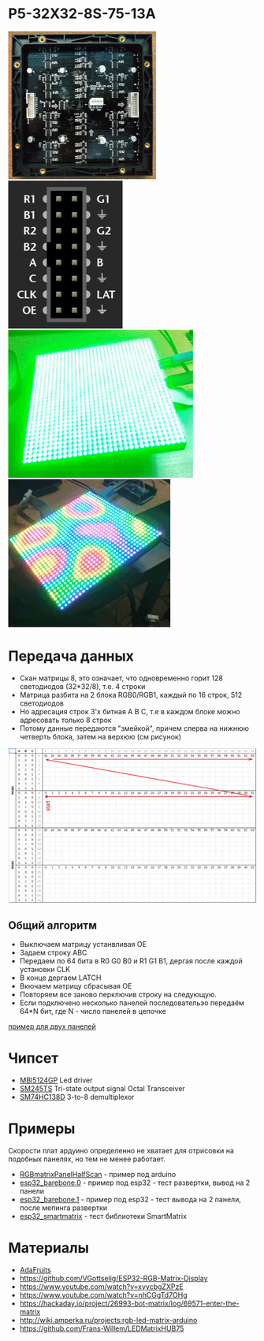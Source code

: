 # P5-32X32-8S-75-13A

<img src=img/back.jpg height=300px /><img src=img/pinout.png height=300px />
<img src=img/v3.gif height=300px /><img src=img/v2.gif height=300px />

# Передача данных

- Скан матрицы 8, это означает, что одновременно горит 128 светодиодов (32*32/8), т.е. 4 строки
- Матрица разбита на 2 блока RGB0/RGB1, каждый по 16 строк, 512 светодиодов
- Но адресация строк 3'х битная A B C, т.е в каждом блоке можно адресовать только 8 строк
- Потому данные передаются "змейкой", причем сперва на нижнюю четверть блока, затем на верхюю (см рисунок) 

![](img/mapping.png)

## Общий алгоритм

- Выключаем матрицу устанвливая ОЕ
- Задаем строку ABC
- Передаем по 64 бита в R0 G0 B0 и R1 G1 B1, дергая после каждой установки CLK
- В конце дергаем LATCH
- Вкючаем матрицу сбрасывая OE
- Повторяем все заново перключив строку на следующую.
- Если подключено несколько панелей последовательэо передаём 64*N бит, где N - число панелей в цепочке

[пример для двух панелей](/esp32_barebone.1)

# Чипсет

- [MBI5124GP](https://lcsc.com/product-detail/LED-Drivers_MBI-MBI5124GP-B_C256866.html) Led driver
- [SM245TS](https://lcsc.com/product-detail/74-Series_Shenzhen-Sunmoon-Micro-SM245TS_C93846.html) Tri-state output signal Octal Transceiver
- [SM74HC138D](https://lcsc.com/product-detail/74-Series_Shenzhen-Sunmoon-Micro-SM74HC138_C91436.html) 3-to-8 demultiplexor

# Примеры

Скорости плат ардуино определенно не хватает для отрисовки на подобных панелях, но тем не менее работает.

- [RGBmatrixPanelHalfScan](/RGBmatrixPanelHalfScan) - пример под arduino
- [esp32_barebone.0](/esp32_barebone.0) - пример под esp32 - тест развертки, вывод на 2 панели
- [esp32_barebone.1](/esp32_barebone.1) - пример под esp32 - тест вывода на 2 панели, после мепинга развертки
- [esp32_smartmatrix](/esp_32smartmatrix_0) - тест библиотеки SmartMatrix

# Материалы

- [AdaFruits](https://learn.adafruit.com/32x16-32x32-rgb-led-matrix?view=all)
- https://github.com/VGottselig/ESP32-RGB-Matrix-Display
- https://www.youtube.com/watch?v=xyycbgZXPzE
- https://www.youtube.com/watch?v=nhCGgTd7OHg
- https://hackaday.io/project/26993-bot-matrix/log/69571-enter-the-matrix 
- http://wiki.amperka.ru/projects:rgb-led-matrix-arduino
- https://github.com/Frans-Willem/LEDMatrixHUB75 
